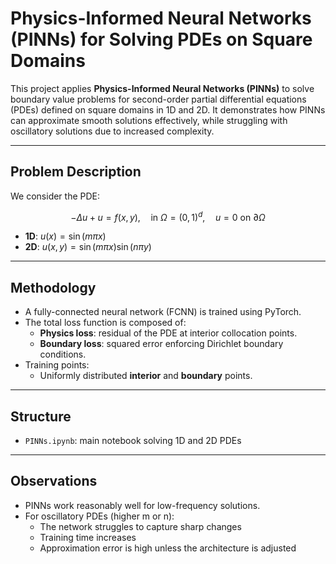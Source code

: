 # Physics-Informed Neural Networks (PINNs) for Solving PDEs on Square Domains

This project applies **Physics-Informed Neural Networks (PINNs)** to solve boundary value problems for second-order partial differential equations (PDEs) defined on square domains in 1D and 2D. It demonstrates how PINNs can approximate smooth solutions effectively, while struggling with oscillatory solutions due to increased complexity.

---

## Problem Description

We consider the PDE:

$$
-\Delta u + u = f(x, y), \quad \text{in } \Omega = (0,1)^d, \quad u = 0 \text{ on } \partial \Omega
$$

- **1D**: $u(x) = \sin(m\pi x)$
- **2D**: $u(x, y) = \sin(m\pi x)\sin(n\pi y)$
---

## Methodology

- A fully-connected neural network (FCNN) is trained using PyTorch.
- The total loss function is composed of:
  - **Physics loss**: residual of the PDE at interior collocation points.
  - **Boundary loss**: squared error enforcing Dirichlet boundary conditions.
- Training points:
  - Uniformly distributed **interior** and **boundary** points.
---

## Structure

- `PINNs.ipynb`: main notebook solving 1D and 2D PDEs

---

## Observations

- PINNs work reasonably well for low-frequency solutions.
- For oscillatory PDEs (higher m or n):
    - The network struggles to capture sharp changes
    - Training time increases
    - Approximation error is high unless the architecture is adjusted
